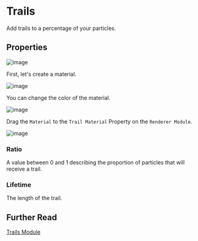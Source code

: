 # Trails

Add trails to a percentage of your particles.

## Properties

![image](https://github.com/cg20231d/unity-graphics-info-mabar/assets/58579201/335630b7-91df-492d-946f-69ff05e5f973)

First, let's create a material.

![image](https://github.com/cg20231d/unity-graphics-info-mabar/assets/58579201/c988bab1-d76e-4f73-8a28-4c6c05705705)

You can change the color of the material.

![image](https://github.com/cg20231d/unity-graphics-info-mabar/assets/58579201/87505236-828e-430f-ad30-423cf0f14f29)

Drag the `Material` to the `Trail Material` Property on the `Renderer Module`.

![image](https://github.com/cg20231d/unity-graphics-info-mabar/assets/58579201/11de60b6-067d-414e-bc57-5cb851aafeb9)

### Ratio

A value between 0 and 1 describing the proportion of particles that will receive a trail.

### Lifetime

The length of the trail.

## Further Read

[Trails Module](https://docs.unity3d.com/Manual/PartSysTrailsModule.html)